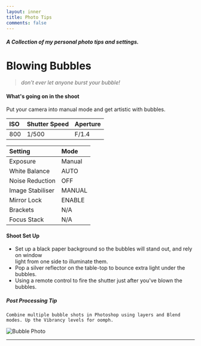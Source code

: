 ```yaml
---
layout: inner
title: Photo Tips
comments: false
---
```


##### A Collection of my personal photo tips and settings.
# Blowing Bubbles
> *don’t ever let anyone burst your bubble!*
>

#### What's going on in the shoot
Put your camera into manual mode and get artistic with bubbles.

|ISO |  Shutter Speed|  Aperture|
|:--|:--|:--|
|  800|  1/500|  F/1.4|

| Setting|  Mode|
|:--|:--|
|  Exposure |  Manual|
|  White Balance|  AUTO|
|  Noise Reduction |  OFF|
|  Image Stabiliser|  MANUAL|
|  Mirror Lock|  ENABLE|
|  Brackets |  N/A|
|  Focus Stack |  N/A|

#### Shoot Set Up
-   Set up a black paper background so the bubbles will stand out, and rely on window  
    light from one side to illuminate them.
-   Pop a silver reflector on the table-top to bounce extra light under the bubbles.
-   Using a remote control to fire the shutter just after you've blown the bubbles.

##### Post Processing Tip
```  
Combine multiple bubble shots in Photoshop using layers and Blend modes. Up the Vibrancy levels for oomph.
```

![Bubble Photo](http://katieball.me/phototips/assets/bubble.jpeg)


---